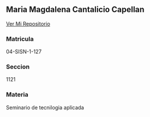 ## Maria Magdalena Cantalicio Capellan 

 [Ver Mi Repositorio](https://github.com/Magdalena1983/SeminarioTecnologia/edit/master/README.md) 

### Matricula

04-SISN-1-127

### Seccion

1121

### Materia

Seminario de tecnilogia aplicada
